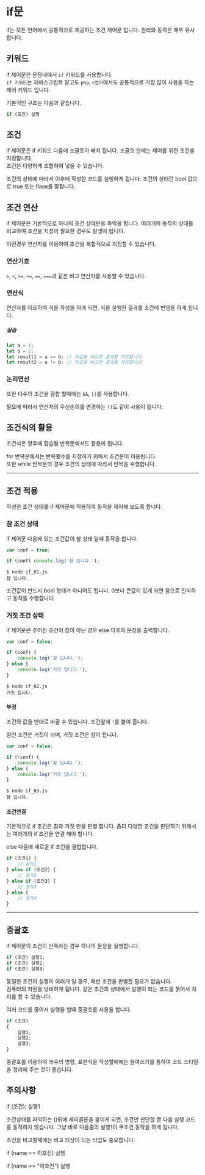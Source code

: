 # if문
if는 모든 언어에서 공통적으로 제공하는 조건 제어문 입니다.
원리와 동작은 매우 유사합니다.

## 키워드
if 제어문은 문장내에서 `if` 키워드를 사용합니다.  
`if 키워드`는 자바스크립트 말고도 `php`, `c언어`에서도 공통적으로 가장 많이 사용을 하는 제어 키워드 입니다.

기본적인 구조는 다음과 같습니다.

```javascript
if (조건) 실행
```

## 조건
if 제어문은 if 키워드 다음에 소괄호가 배치 됩니다. 소괄호 안에는 제어를 위한 조건을 지정합니다.  
조건은 다양하게 조합하여 넣을 수 있습니다.  

조건의 상태에 따라서 이후에 작성한 코드를 실행하게 됩니다.
조건의 상태란 bool 값으로 true 또는 flase를 말합니다.




## 조건 연산
if 제어문은 기본적으로 하나의 조건 상태만을 파악을 합니다.
여러개의 동작의 상태를 비교하여 조건을 지정이 필요한 경우도 발생이 됩니다.

이런경우 연산자를 이용하여 조건을 복합적으로 지정할 수 있습니다.

### 연산기호
`>`, `<`, `>=`, `<=`, `==`, `===`과 같은 비교 연산자를 사용할 수 있습니다.

### 연산식
연산자를 이요하여 식을 작성을 하게 되면, 식을 실행한 결과를 조건에 반영을 하게 됩니다.

##### 실습
```javascript
let a = 1;
let b = 2;
let result1 = a == b; // 두값을 비교한 결과를 저장합니다.
let result2 = a != b; // 두값을 비교한 결과를 저장합니다.
```

### 논리연산
또한 다수의 조건을 결합 할때에는 `&&`, `||`를 사용합니다.

필요에 따라서 연산자의 우선순의를 변경하는 `()`도 같이 사용이 됩니다.


## 조건식의 활용
조건식은 향후에 합습될 반복문에서도 활용이 됩니다.

for 반복문에서는 반복횟수를 지정하기 위해서 조건문이 이용됩니다.  
또한 while 반복문의 경우 조건의 상태에 따라서 반복을 수행합니다.

---

## 조건 적용
작성한 조건 상태를 if 제어문에 적용하여 동작을 제어해 보도록 합니다.

### 참 조건 상태
if 제어문 다음에 있는 조건값이 참 상태 일때 동작을 합니다.

```javascript
var conf = true;

if (conf) console.log('참 입니다.'); 
```

```
$ node if_01.js
참 입니다.
```

조건값이 반드시 bool 형태가 아니어도 됩니다. 0보다 큰값이 있게 되면 참으로 인식하고 동작을 수행합니다.



### 거짓 조건 상태
if 제어문은 주어진 조건이 참이 아닌 경우 else 이후의 문장을 출력합니다.


```javascript
var conf = false;

if (conf) {
    console.log('참 입니다.');
} else {
    console.log('거짓 입니다.');
}
```

```
$ node if_02.js
거짓 입니다.
```

#### 부정
조건의 값을 반대로 바꿀 수 있습니다. 조건앞에 `!`를 붙여 줍니다.

참인 조건은 거짓이 되며, 거짓 조건은 참이 됩니다.

```javascript
var conf = false;

if (!conf) {
    console.log('참 입니다.');
} else {
    console.log('거짓 입니다.');
}
```

```
$ node if_03.js
참 입니다.
```

#### 조건연결
기본적으로 if 조건은 참과 거짓 만을 판별 합니다. 좀더 다양한 조건을 판단하기 위해서는 여러개의 if 조건을 연결 해야 합니다.

else 다음에 새로운 if 조건을 결합합니다.

```javascript
if (조건1) {
    // 동작1
} else if (조건2) {
    // 동작2
} else if (조건3) {
    // 동작3
} else {
    // 동작4
}
```

---

## 중괄호
if 제어문의 조건이 만족하는 경우 하나의 문장을 실행합니다. 

```javascript
if (조건) 실행1;
if (조건) 실행2;
if (조건) 실행3;
```

동일한 조건의 실행이 여러개 일 경우, 매번 조건을 판별할 필요가 없습니다.  
컴퓨터의 자원을 낭비하게 됩니다. 같은 조건의 상태에서 실행이 되는 코드를 묽어서 처리를 할 수 있습니다.

여러 코드를 묽어서 실행을 할때 중괄호를 사용을 합니다.

```javascript
if (조건) 
{
    실행1;
    실행2;
    실행3;
}
```

중괄호를 이용하여 복수의 명령, 표현식을 작성할때에는 들여쓰기를 통하여 코드 스타일을 정리해 주는 것이 좋습니다.

## 주의사항

if (조건);
실행1

조건상태를 파악하는 ()뒤에 세미콜론을 붙이게 되면, 조건만 판단할 뿐 다음 실행 코드를 동작하지 않습니다.
그냥 바로 다음줄의 실행1이 무조건 동작을 하게 됩니다.

조건을 비교할때에는 비교 되상이 되는 타입도 중요합니다.

if (name == 이호진) 실행

if (name == "이호진") 실행



